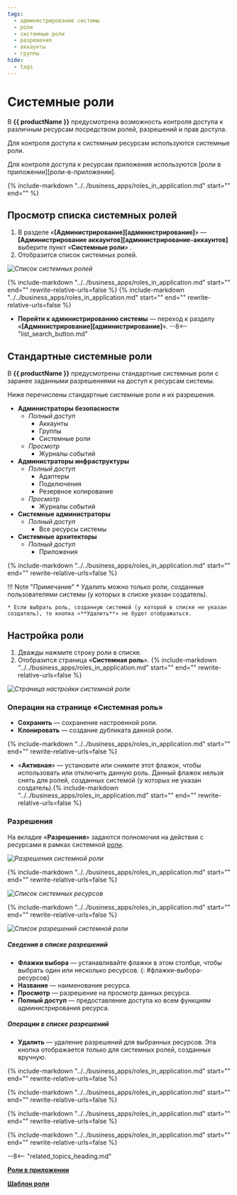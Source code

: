 ```yaml
---
tags:
  - администрирование системы
  - роли
  - системные роли
  - разрешения
  - аккаунты
  - группы
hide:
  - tags
---
```


# Системные роли
В **{{ productName }}** предусмотрена возможность контроля доступа к различным ресурсам посредством ролей, разрешений и прав доступа.

Для контроля доступа к системным ресурсам используются системные роли.

Для контроля доступа к ресурсам приложения используются [роли в приложении][роли-в-приложении].

{%
include-markdown "../../business_apps/roles_in_application.md"
start="<!--role-definition-start-->"
end="<!---role-definition-end-->"
%}

## Просмотр списка системных ролей

1. В разделе «**[Администрирование][администрирование]**» — **[Администрирование аккаунтов][администрирование-аккаунтов]** выберите пункт «**Системные роли**» <i class=" fa-light  fa-user-shield "></i>.
2. Отобразится список системных ролей.

*![Список системных ролей](system_role_list.png)*

{%
include-markdown "../../business_apps/roles_in_application.md"
start="<!--role-list-elements1-start-->"
end="<!--role-list-elements1-end-->"
rewrite-relative-urls=false
%}
{%
include-markdown "../../business_apps/roles_in_application.md"
start="<!--role-list-elements2-start-->"
end="<!--role-list-elements2-end-->"
rewrite-relative-urls=false
%}
* **Перейти к администрированию системы** <i class="fa-light fa-gears"></i> — переход к разделу «**[Администрирование][администрирование]**».
--8<-- "list_search_button.md"

## Стандартные системные роли

В **{{ productName }}** предусмотрены стандартные системные роли с заранее заданными разрешениями на доступ к ресурсам системы.

Ниже перечислены стандартные системные роли и их разрешения.

* **Администраторы безопасности**
    -  _Полный доступ_
          *  Аккаунты
          *  Группы
          *  Системные роли
    -  _Просмотр_
          * Журналы событий
* **Администраторы инфраструктуры**
    -  _Полный доступ_
          *  Адаптеры
          *  Подключения
          *  Резервное копирование
    -  _Просмотр_
          * Журналы событий
* **Системные администраторы**
    -  _Полный доступ_
          *  Все ресурсы системы
* **Системные архитекторы**
    -  _Полный доступ_
          *  Приложения

{%
include-markdown "../../business_apps/roles_in_application.md"
start="<!--role-creation-start-->"
end="<!--role-creation-end-->"
rewrite-relative-urls=false
%}

!!! Note "Примечание"
    * Удалить можно только роли, созданные пользователями системы (у которых в списке указан создатель).

    * Если выбрать роль, созданную системой (у которой в списке не указан создатель), то кнопка «**Удалить**» не будет отображаться.

## Настройка роли

1. Дважды нажмите строку роли в списке.
2. Отобразится страница «**Системная роль**».
{%
include-markdown "../../business_apps/roles_in_application.md"
start="<!--role-properties1-start-->"
end="<!--role-properties1-end-->"
rewrite-relative-urls=false
%}

*![Страница настройки системной роли](system_role_properties.png)*

### Операции на странице «Системная роль»

* **Сохранить** — сохранение настроенной роли.
* **Клонировать** — создание дубликата данной роли.

{%
include-markdown "../../business_apps/roles_in_application.md"
start="<!--role-properties2-start-->"
end="<!--role-properties2-end-->"
rewrite-relative-urls=false
%}
* «**Активная**» — установите или снимите этот флажок, чтобы использовать или отключить данную роль. Данный флажок нельзя снять для ролей, созданных системой (у которых не указан создатель).{%
include-markdown "../../business_apps/roles_in_application.md"
start="<!--role-properties3-start-->"
end="<!--role-properties3-end-->"
rewrite-relative-urls=false
%}

### Разрешения

На вкладке «**Разрешения**» задаются полномочия на действия с ресурсами в рамках системной [роли](#роль).

*![Разрешения системной роли](system_role_permissions.png)*

{%
include-markdown "../../business_apps/roles_in_application.md"
start="<!--role-permissions1-start-->"
end="<!--role-permissions1-end-->"
rewrite-relative-urls=false
%}

*![Список системных ресурсов](system_role_resource_list.png)*

{%
include-markdown "../../business_apps/roles_in_application.md"
start="<!--role-permissions2-start-->"
end="<!--role-permissions2-end-->"
rewrite-relative-urls=false
%}

*![Список разрешений системной роли](system_role_permission_list.png)*

##### Сведения в списке разрешений

* **Флажки выбора** — устанавливайте флажки в этом столбце, чтобы выбрать один или несколько ресурсов.
{: #флажки-выбора-ресурсов}
* **Название** — наименование ресурса.
* **Просмотр** — разрешение на просмотр данных ресурса.
* **Полный доступ** — предоставление доступа ко всем функциям администрирования ресурса.

##### Операции в списке разрешений

* **Удалить** — удаление разрешений для выбранных ресурсов. Эта кнопка отображается только для системных ролей, созданных вручную.

{%
include-markdown "../../business_apps/roles_in_application.md"
start="<!--role-permissions3-start-->"
end="<!--role-permissions3-end-->"
rewrite-relative-urls=false
%}

{%
include-markdown "../../business_apps/roles_in_application.md"
start="<!--role-permissions4-start-->"
end="<!--role-permissions4-end-->"
rewrite-relative-urls=false
%}

{%
include-markdown "../../business_apps/roles_in_application.md"
start="<!--role-merge-start-->"
end="<!--role-merge-end-->"
rewrite-relative-urls=false
%}

{%
include-markdown "../../business_apps/roles_in_application.md"
start="<!--role-deletion-start-->"
end="<!--role-deletion-end-->"
rewrite-relative-urls=false
%}

--8<-- "related_topics_heading.md"

**[Роли в приложении](roles_in_application.md)**

**[Шаблон роли](role_templates.md)**
